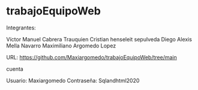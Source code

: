 # trabajoEquipoWeb
Integrantes:

Víctor Manuel Cabrera Trauquien
Cristian henseleit sepulveda
Diego Alexis Mella Navarro
Maximiliano Argomedo Lopez

URL:
https://github.com/Maxiargomedo/trabajoEquipoWeb/tree/main

cuenta

Usuario: Maxiargomedo
Contraseña: Sqlandhtml2020
